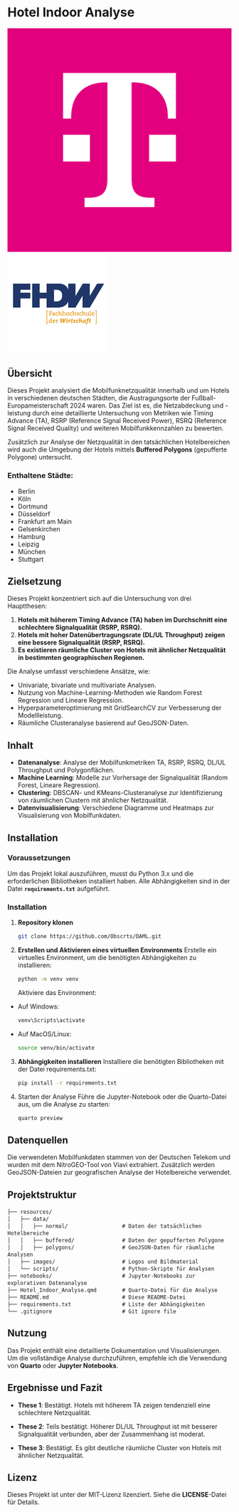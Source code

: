 # Hotel Indoor Analyse

![Telekom Logo](resources/images/logo/telekom.png) ![FHDW Logo](resources/images/logo/fhdw.png)

## Übersicht

Dieses Projekt analysiert die Mobilfunknetzqualität innerhalb und um Hotels in verschiedenen deutschen Städten, die Austragungsorte der Fußball-Europameisterschaft 2024 waren. Das Ziel ist es, die Netzabdeckung und -leistung durch eine detaillierte Untersuchung von Metriken wie Timing Advance (TA), RSRP (Reference Signal Received Power), RSRQ (Reference Signal Received Quality) und weiteren Mobilfunkkennzahlen zu bewerten. 

Zusätzlich zur Analyse der Netzqualität in den tatsächlichen Hotelbereichen wird auch die Umgebung der Hotels mittels **Buffered Polygons** (gepufferte Polygone) untersucht. 

### Enthaltene Städte:
- Berlin
- Köln
- Dortmund
- Düsseldorf
- Frankfurt am Main
- Gelsenkirchen
- Hamburg
- Leipzig
- München
- Stuttgart

## Zielsetzung

Dieses Projekt konzentriert sich auf die Untersuchung von drei Hauptthesen:
1. **Hotels mit höherem Timing Advance (TA) haben im Durchschnitt eine schlechtere Signalqualität (RSRP, RSRQ).**
2. **Hotels mit hoher Datenübertragungsrate (DL/UL Throughput) zeigen eine bessere Signalqualität (RSRP, RSRQ).**
3. **Es existieren räumliche Cluster von Hotels mit ähnlicher Netzqualität in bestimmten geographischen Regionen.**

Die Analyse umfasst verschiedene Ansätze, wie:
- Univariate, bivariate und multivariate Analysen.
- Nutzung von Machine-Learning-Methoden wie Random Forest Regression und Lineare Regression.
- Hyperparameteroptimierung mit GridSearchCV zur Verbesserung der Modellleistung.
- Räumliche Clusteranalyse basierend auf GeoJSON-Daten.

## Inhalt

- **Datenanalyse**: Analyse der Mobilfunkmetriken TA, RSRP, RSRQ, DL/UL Throughput und Polygonflächen.
- **Machine Learning**: Modelle zur Vorhersage der Signalqualität (Random Forest, Lineare Regression).
- **Clustering**: DBSCAN- und KMeans-Clusteranalyse zur Identifizierung von räumlichen Clustern mit ähnlicher Netzqualität.
- **Datenvisualisierung**: Verschiedene Diagramme und Heatmaps zur Visualisierung von Mobilfunkdaten.

## Installation

### Voraussetzungen

Um das Projekt lokal auszuführen, musst du Python 3.x und die erforderlichen Bibliotheken installiert haben. Alle Abhängigkeiten sind in der Datei **`requirements.txt`** aufgeführt.

### Installation

1. **Repository klonen**
   
    ```bash
    git clone https://github.com/Obscrts/DAML.git
    ```

2. **Erstellen und Aktivieren eines virtuellen Environments**
Erstelle ein virtuelles Environment, um die benötigten Abhängigkeiten zu installieren:

    ```bash
    python -m venv venv
    ```

    Aktiviere das Environment:

 - Auf Windows:
    ```bash
    venv\Scripts\activate
    ```

 - Auf MacOS/Linux:
    ```bash
    source venv/bin/activate
    ```

3. **Abhängigkeiten installieren**
Installiere die benötigten Bibliotheken mit der Datei requirements.txt:

    ```bash
    pip install -r requirements.txt
    ```

4. Starten der Analyse
Führe die Jupyter-Notebook oder die Quarto-Datei aus, um die Analyse zu starten:

    ```bash
    quarto preview
    ```

## Datenquellen
Die verwendeten Mobilfunkdaten stammen von der Deutschen Telekom und wurden mit dem NitroGEO-Tool von Viavi extrahiert. Zusätzlich werden GeoJSON-Dateien zur geografischen Analyse der Hotelbereiche verwendet.

## Projektstruktur
```
├── resources/
│   ├── data/
│   │   ├── normal/                 # Daten der tatsächlichen Hotelbereiche
│   │   ├── buffered/               # Daten der gepufferten Polygone
│   │   ├── polygons/               # GeoJSON-Daten für räumliche Analysen
│   ├── images/                     # Logos und Bildmaterial
│   └── scripts/                    # Python-Skripte für Analysen
├── notebooks/                      # Jupyter-Notebooks zur explorativen Datenanalyse
├── Hotel_Indoor_Analyse.qmd        # Quarto-Datei für die Analyse
├── README.md                       # Diese README-Datei
├── requirements.txt                # Liste der Abhängigkeiten
└── .gitignore                      # Git ignore file
```

## Nutzung
Das Projekt enthält eine detaillierte Dokumentation und Visualisierungen. Um die vollständige Analyse durchzuführen, empfehle ich die Verwendung von **Quarto** oder **Jupyter Notebooks**.

## Ergebnisse und Fazit

- **These 1**: Bestätigt. Hotels mit höherem TA zeigen tendenziell eine schlechtere Netzqualität.

- **These 2**: Teils bestätigt. Höherer DL/UL Throughput ist mit besserer Signalqualität verbunden, aber der Zusammenhang ist moderat.

- **These 3**: Bestätigt. Es gibt deutliche räumliche Cluster von Hotels mit ähnlicher Netzqualität.

## Lizenz
Dieses Projekt ist unter der MIT-Lizenz lizenziert. Siehe die **LICENSE**-Datei für Details.